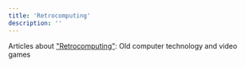 ```yaml
---
title: 'Retrocomputing'
description: ''
---
```


Articles about ["Retrocomputing"](https://en.wikipedia.org/wiki/Retrocomputing): Old computer technology and video games
